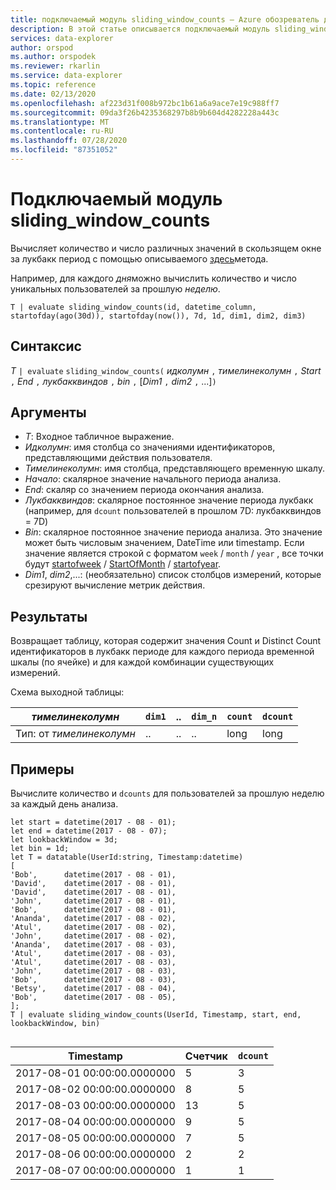 ```yaml
---
title: подключаемый модуль sliding_window_counts — Azure обозреватель данных
description: В этой статье описывается подключаемый модуль sliding_window_counts в Azure обозреватель данных.
services: data-explorer
author: orspod
ms.author: orspodek
ms.reviewer: rkarlin
ms.service: data-explorer
ms.topic: reference
ms.date: 02/13/2020
ms.openlocfilehash: af223d31f008b972bc1b61a6a9ace7e19c988ff7
ms.sourcegitcommit: 09da3f26b4235368297b8b9b604d4282228a443c
ms.translationtype: MT
ms.contentlocale: ru-RU
ms.lasthandoff: 07/28/2020
ms.locfileid: "87351052"
---
```

# <a name="sliding_window_counts-plugin"></a>Подключаемый модуль sliding_window_counts

Вычисляет количество и число различных значений в скользящем окне за лукбакк период с помощью описываемого [здесь](samples.md#perform-aggregations-over-a-sliding-window)метода.

Например, для каждого *дня*можно вычислить количество и число уникальных пользователей за прошлую *неделю*. 

```kusto
T | evaluate sliding_window_counts(id, datetime_column, startofday(ago(30d)), startofday(now()), 7d, 1d, dim1, dim2, dim3)
```

## <a name="syntax"></a>Синтаксис

*T* `| evaluate` `sliding_window_counts(` *идколумн* `,` *тимелинеколумн* `,` *Start* `,` *End* `,` *лукбакквиндов* `,` *bin* `,` [*Dim1* `,` *dim2* `,` ...]`)`

## <a name="arguments"></a>Аргументы

* *T*: Входное табличное выражение.
* *Идколумн*: имя столбца со значениями идентификаторов, представляющими действия пользователя. 
* *Тимелинеколумн*: имя столбца, представляющего временную шкалу.
* *Начало*: скалярное значение начального периода анализа.
* *End*: скаляр со значением периода окончания анализа.
* *Лукбакквиндов*: скалярное постоянное значение периода лукбакк (например, для `dcount` пользователей в прошлом 7D: лукбакквиндов = 7D)
* *Bin*: скалярное постоянное значение периода анализа. Это значение может быть числовым значением, DateTime или timestamp. Если значение является строкой с форматом `week` / `month` / `year` , все точки будут [startofweek](startofweekfunction.md) / [StartOfMonth](startofmonthfunction.md) / [startofyear](startofyearfunction.md). 
* *Dim1*, *dim2*,...: (необязательно) список столбцов измерений, которые срезируют вычисление метрик действия.

## <a name="returns"></a>Результаты

Возвращает таблицу, которая содержит значения Count и Distinct Count идентификаторов в лукбакк периоде для каждого периода временной шкалы (по ячейке) и для каждой комбинации существующих измерений.

Схема выходной таблицы:

|*тимелинеколумн*|`dim1`|..|`dim_n`|`count`|`dcount`|
|---|---|---|---|---|---|
|Тип: от *тимелинеколумн*|..|..|..|long|long|


## <a name="examples"></a>Примеры

Вычислите количество и `dcounts` для пользователей за прошлую неделю за каждый день анализа. 

```kusto
let start = datetime(2017 - 08 - 01);
let end = datetime(2017 - 08 - 07); 
let lookbackWindow = 3d;  
let bin = 1d;
let T = datatable(UserId:string, Timestamp:datetime)
[
'Bob',      datetime(2017 - 08 - 01), 
'David',    datetime(2017 - 08 - 01), 
'David',    datetime(2017 - 08 - 01), 
'John',     datetime(2017 - 08 - 01), 
'Bob',      datetime(2017 - 08 - 01), 
'Ananda',   datetime(2017 - 08 - 02),  
'Atul',     datetime(2017 - 08 - 02), 
'John',     datetime(2017 - 08 - 02), 
'Ananda',   datetime(2017 - 08 - 03), 
'Atul',     datetime(2017 - 08 - 03), 
'Atul',     datetime(2017 - 08 - 03), 
'John',     datetime(2017 - 08 - 03), 
'Bob',      datetime(2017 - 08 - 03), 
'Betsy',    datetime(2017 - 08 - 04), 
'Bob',      datetime(2017 - 08 - 05), 
];
T | evaluate sliding_window_counts(UserId, Timestamp, start, end, lookbackWindow, bin)


```

|Timestamp|Счетчик|`dcount`|
|---|---|---|
|2017-08-01 00:00:00.0000000|5|3|
|2017-08-02 00:00:00.0000000|8|5|
|2017-08-03 00:00:00.0000000|13|5|
|2017-08-04 00:00:00.0000000|9|5|
|2017-08-05 00:00:00.0000000|7|5|
|2017-08-06 00:00:00.0000000|2|2|
|2017-08-07 00:00:00.0000000|1|1|